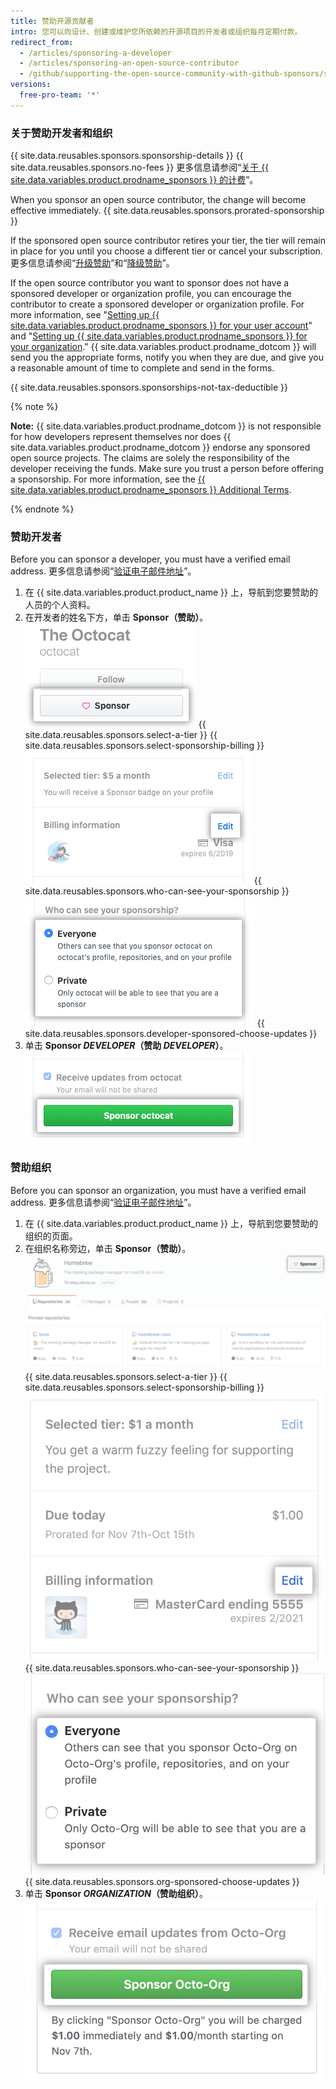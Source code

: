 ```yaml
---
title: 赞助开源贡献者
intro: 您可以向设计、创建或维护您所依赖的开源项目的开发者或组织每月定期付款。
redirect_from:
  - /articles/sponsoring-a-developer
  - /articles/sponsoring-an-open-source-contributor
  - /github/supporting-the-open-source-community-with-github-sponsors/sponsoring-a-developer
versions:
  free-pro-team: '*'
---
```


### 关于赞助开发者和组织

{{ site.data.reusables.sponsors.sponsorship-details }} {{ site.data.reusables.sponsors.no-fees }} 更多信息请参阅“[关于 {{ site.data.variables.product.prodname_sponsors }} 的计费](/articles/about-billing-for-github-sponsors)”。

When you sponsor an open source contributor, the change will become effective immediately. {{ site.data.reusables.sponsors.prorated-sponsorship }}

If the sponsored open source contributor retires your tier, the tier will remain in place for you until you choose a different tier or cancel your subscription. 更多信息请参阅“[升级赞助](/articles/upgrading-a-sponsorship)”和“[降级赞助](/articles/downgrading-a-sponsorship)”。

If the open source contributor you want to sponsor does not have a sponsored developer or organization profile, you can encourage the contributor to create a sponsored developer or organization profile. For more information, see "[Setting up {{ site.data.variables.product.prodname_sponsors }} for your user account](/github/supporting-the-open-source-community-with-github-sponsors/setting-up-github-sponsors-for-your-user-account)" and "[Setting up {{ site.data.variables.product.prodname_sponsors }} for your organization](/github/supporting-the-open-source-community-with-github-sponsors/setting-up-github-sponsors-for-your-organization)." {{ site.data.variables.product.prodname_dotcom }} will send you the appropriate forms, notify you when they are due, and give you a reasonable amount of time to complete and send in the forms.

{{ site.data.reusables.sponsors.sponsorships-not-tax-deductible }}

{% note %}

**Note:** {{ site.data.variables.product.prodname_dotcom }} is not responsible for how developers represent themselves nor does {{ site.data.variables.product.prodname_dotcom }} endorse any sponsored open source projects. The claims are solely the responsibility of the developer receiving the funds. Make sure you trust a person before offering a sponsorship. For more information, see the [{{ site.data.variables.product.prodname_sponsors }} Additional Terms](/github/site-policy/github-sponsors-additional-terms).

{% endnote %}

### 赞助开发者

Before you can sponsor a developer, you must have a verified email address. 更多信息请参阅“[验证电子邮件地址](/github/getting-started-with-github/verifying-your-email-address)”。

1. 在 {{ site.data.variables.product.product_name }} 上，导航到您要赞助的人员的个人资料。
2. 在开发者的姓名下方，单击 **Sponsor（赞助）**。 ![赞助按钮](/assets/images/help/profile/sponsor-button.png)
{{ site.data.reusables.sponsors.select-a-tier }}
{{ site.data.reusables.sponsors.select-sponsorship-billing }}
  ![编辑付款按钮](/assets/images/help/sponsors/edit-sponsorship-payment-button.png)
{{ site.data.reusables.sponsors.who-can-see-your-sponsorship }}
  ![用于选择谁可以查看您的赞助的单选按钮](/assets/images/help/sponsors/who-can-see-sponsorship.png)
{{ site.data.reusables.sponsors.developer-sponsored-choose-updates }}
7. 单击 **Sponsor _DEVELOPER_（赞助 *DEVELOPER*）**。 ![赞助开发者按钮](/assets/images/help/sponsors/sponsor-developer-button.png)

### 赞助组织

Before you can sponsor an organization, you must have a verified email address. 更多信息请参阅“[验证电子邮件地址](/github/getting-started-with-github/verifying-your-email-address)”。

1. 在 {{ site.data.variables.product.product_name }} 上，导航到您要赞助的组织的页面。
2. 在组织名称旁边，单击 **Sponsor（赞助）**。 ![赞助按钮](/assets/images/help/sponsors/sponsor-org-button.png)
{{ site.data.reusables.sponsors.select-a-tier }}
{{ site.data.reusables.sponsors.select-sponsorship-billing }}
  ![编辑付款按钮](/assets/images/help/sponsors/edit-org-sponsorship-payment-button.png)
{{ site.data.reusables.sponsors.who-can-see-your-sponsorship }}
  ![用于选择谁可以查看您的赞助的单选按钮](/assets/images/help/sponsors/who-can-see-org-sponsorship.png)
{{ site.data.reusables.sponsors.org-sponsored-choose-updates }}
7. 单击 **Sponsor _ORGANIZATION_（赞助组织）**。 ![赞助组织按钮](/assets/images/help/sponsors/sponsor-org-confirm-button.png)
